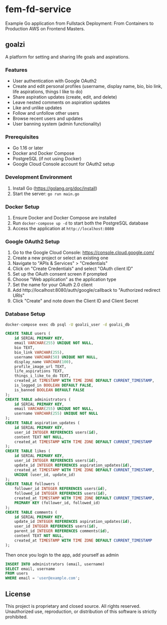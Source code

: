 # fem-fd-service

Example Go application from Fullstack Deployment: From Containers to Production AWS on Frontend Masters.

## goalzi

A platform for setting and sharing life goals and aspirations.

### Features

- User authentication with Google OAuth2
- Create and edit personal profiles (username, display name, bio, bio link, life aspirations, things I like to do)
- Share aspiration updates (create, edit, and delete)
- Leave nested comments on aspiration updates
- Like and unlike updates
- Follow and unfollow other users
- Browse recent users and updates
- User banning system (admin functionality)

### Prerequisites

- Go 1.16 or later
- Docker and Docker Compose
- PostgreSQL (if not using Docker)
- Google Cloud Console account for OAuth2 setup

### Development Environment

1. Install Go (https://golang.org/doc/install)
2. Start the server: `go run main.go`

### Docker Setup

1. Ensure Docker and Docker Compose are installed
2. Run `docker-compose up -d` to start both the PostgreSQL database
3. Access the application at `http://localhost:8080`

### Google OAuth2 Setup

1. Go to the Google Cloud Console: https://console.cloud.google.com/
2. Create a new project or select an existing one
3. Navigate to "APIs & Services" > "Credentials"
4. Click on "Create Credentials" and select "OAuth client ID"
5. Set up the OAuth consent screen if prompted
6. Choose "Web application" as the application type
7. Set the name for your OAuth 2.0 client
8. Add http://localhost:8080/auth/google/callback to "Authorized redirect URIs"
9. Click "Create" and note down the Client ID and Client Secret

### Database Setup

```bash
docker-compose exec db psql -U goalzi_user -d goalzi_db
```

```sql
CREATE TABLE users (
    id SERIAL PRIMARY KEY,
    email VARCHAR(255) UNIQUE NOT NULL,
    bio TEXT,
    bio_link VARCHAR(255),
    username VARCHAR(50) UNIQUE NOT NULL,
    display_name VARCHAR(100),
    profile_image_url TEXT,
    life_aspirations TEXT,
    things_i_like_to_do TEXT,
    created_at TIMESTAMP WITH TIME ZONE DEFAULT CURRENT_TIMESTAMP,
    is_logged_in BOOLEAN DEFAULT FALSE,
    is_banned BOOLEAN DEFAULT FALSE
);
CREATE TABLE administrators (
    id SERIAL PRIMARY KEY,
    email VARCHAR(255) UNIQUE NOT NULL,
    username VARCHAR(255) UNIQUE NOT NULL
);
CREATE TABLE aspiration_updates (
    id SERIAL PRIMARY KEY,
    user_id INTEGER REFERENCES users(id),
    content TEXT NOT NULL,
    created_at TIMESTAMP WITH TIME ZONE DEFAULT CURRENT_TIMESTAMP
);
CREATE TABLE likes (
    id SERIAL PRIMARY KEY,
    user_id INTEGER REFERENCES users(id),
    update_id INTEGER REFERENCES aspiration_updates(id),
    created_at TIMESTAMP WITH TIME ZONE DEFAULT CURRENT_TIMESTAMP,
    UNIQUE (user_id, update_id)
);
CREATE TABLE followers (
    follower_id INTEGER REFERENCES users(id),
    followed_id INTEGER REFERENCES users(id),
    created_at TIMESTAMP WITH TIME ZONE DEFAULT CURRENT_TIMESTAMP,
    PRIMARY KEY (follower_id, followed_id)
);
CREATE TABLE comments (
    id SERIAL PRIMARY KEY,
    update_id INTEGER REFERENCES aspiration_updates(id),
    user_id INTEGER REFERENCES users(id),
    parent_id INTEGER REFERENCES comments(id),
    content TEXT NOT NULL,
    created_at TIMESTAMP WITH TIME ZONE DEFAULT CURRENT_TIMESTAMP
);
```

Then once you login to the app, add yourself as admin

```sql
INSERT INTO administrators (email, username)
SELECT email, username
FROM users
WHERE email = 'user@example.com';
```

## License

This project is proprietary and closed source. All rights reserved. Unauthorized use, reproduction, or distribution of this software is strictly prohibited.
